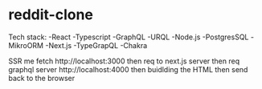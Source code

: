 # reddit-clone
 Tech stack:
 -React
 -Typescript
 -GraphQL
 -URQL
 -Node.js
 -PostgresSQL
 -MikroORM
 -Next.js
 -TypeGrapQL
 -Chakra

SSR
me fetch http://localhost:3000
    then req to next.js server
    then req graphql server http://localhost:4000
    then buidlding the HTML
    then send back to the browser